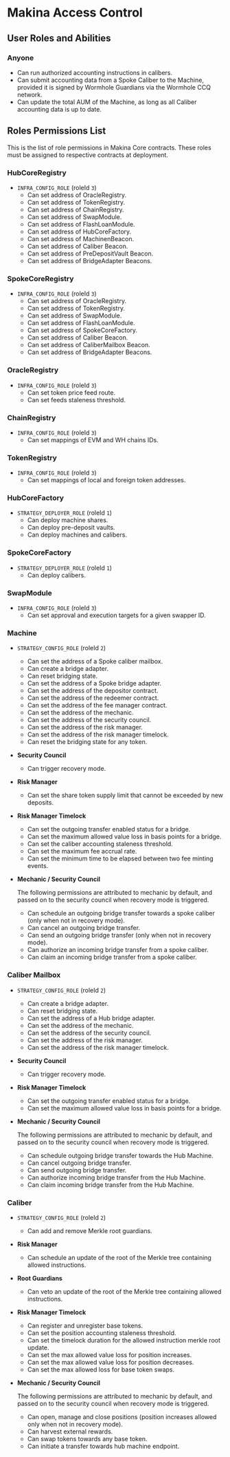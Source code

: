 # Makina Access Control

## User Roles and Abilities

### Anyone

- Can run authorized accounting instructions in calibers.
- Can submit accounting data from a Spoke Caliber to the Machine, provided it is signed by Wormhole Guardians via the Wormhole CCQ network.
- Can update the total AUM of the Machine, as long as all Caliber accounting data is up to date.

## Roles Permissions List

This is the list of role permissions in Makina Core contracts. These roles must be assigned to respective contracts at deployment.

### HubCoreRegistry

- `INFRA_CONFIG_ROLE` (roleId `3`)
  - Can set address of OracleRegistry.
  - Can set address of TokenRegistry.
  - Can set address of ChainRegistry.
  - Can set address of SwapModule.
  - Can set address of FlashLoanModule.
  - Can set address of HubCoreFactory.
  - Can set address of MachinenBeacon.
  - Can set address of Caliber Beacon.
  - Can set address of PreDepositVault Beacon.
  - Can set address of BridgeAdapter Beacons.

### SpokeCoreRegistry

- `INFRA_CONFIG_ROLE` (roleId `3`)
  - Can set address of OracleRegistry.
  - Can set address of TokenRegistry.
  - Can set address of SwapModule.
  - Can set address of FlashLoanModule.
  - Can set address of SpokeCoreFactory.
  - Can set address of Caliber Beacon.
  - Can set address of CaliberMailbox Beacon.
  - Can set address of BridgeAdapter Beacons.

### OracleRegistry

- `INFRA_CONFIG_ROLE` (roleId `3`)
  - Can set token price feed route.
  - Can set feeds staleness threshold.

### ChainRegistry

- `INFRA_CONFIG_ROLE` (roleId `3`)
  - Can set mappings of EVM and WH chains IDs.

### TokenRegistry

- `INFRA_CONFIG_ROLE` (roleId `3`)
  - Can set mappings of local and foreign token addresses.

### HubCoreFactory

- `STRATEGY_DEPLOYER_ROLE` (roleId `1`)
  - Can deploy machine shares.
  - Can deploy pre-deposit vaults.
  - Can deploy machines and calibers.

### SpokeCoreFactory

- `STRATEGY_DEPLOYER_ROLE` (roleId `1`)
  - Can deploy calibers.

### SwapModule

- `INFRA_CONFIG_ROLE` (roleId `3`)
  - Can set approval and execution targets for a given swapper ID.

### Machine

- `STRATEGY_CONFIG_ROLE` (roleId `2`)

  - Can set the address of a Spoke caliber mailbox.
  - Can create a bridge adapter.
  - Can reset bridging state.
  - Can set the address of a Spoke bridge adapter.
  - Can set the address of the depositor contract.
  - Can set the address of the redeemer contract.
  - Can set the address of the fee manager contract.
  - Can set the address of the mechanic.
  - Can set the address of the security council.
  - Can set the address of the risk manager.
  - Can set the address of the risk manager timelock.
  - Can reset the bridging state for any token.

- **Security Council**

  - Can trigger recovery mode.

- **Risk Manager**

  - Can set the share token supply limit that cannot be exceeded by new deposits.

- **Risk Manager Timelock**

  - Can set the outgoing transfer enabled status for a bridge.
  - Can set the maximum allowed value loss in basis points for a bridge.
  - Can set the caliber accounting staleness threshold.
  - Can set the maximum fee accrual rate.
  - Can set the minimum time to be elapsed between two fee minting events.

- **Mechanic / Security Council**

  The following permissions are attributed to mechanic by default, and passed on to the security council when recovery mode is triggered.

  - Can schedule an outgoing bridge transfer towards a spoke caliber (only when not in recovery mode).
  - Can cancel an outgoing bridge transfer.
  - Can send an outgoing bridge transfer (only when not in recovery mode).
  - Can authorize an incoming bridge transfer from a spoke caliber.
  - Can claim an incoming bridge transfer from a spoke caliber.

### Caliber Mailbox

- `STRATEGY_CONFIG_ROLE` (roleId `2`)

  - Can create a bridge adapter.
  - Can reset bridging state.
  - Can set the address of a Hub bridge adapter.
  - Can set the address of the mechanic.
  - Can set the address of the security council.
  - Can set the address of the risk manager.
  - Can set the address of the risk manager timelock.

- **Security Council**

  - Can trigger recovery mode.

- **Risk Manager Timelock**

  - Can set the outgoing transfer enabled status for a bridge.
  - Can set the maximum allowed value loss in basis points for a bridge.

- **Mechanic / Security Council**

  The following permissions are attributed to mechanic by default, and passed on to the security council when recovery mode is triggered.

  - Can schedule outgoing bridge transfer towards the Hub Machine.
  - Can cancel outgoing bridge transfer.
  - Can send outgoing bridge transfer.
  - Can authorize incoming bridge transfer from the Hub Machine.
  - Can claim incoming bridge transfer from the Hub Machine.

### Caliber

- `STRATEGY_CONFIG_ROLE` (roleId `2`)

  - Can add and remove Merkle root guardians.

- **Risk Manager**

  - Can schedule an update of the root of the Merkle tree containing allowed instructions.

- **Root Guardians**

  - Can veto an update of the root of the Merkle tree containing allowed instructions.

- **Risk Manager Timelock**

  - Can register and unregister base tokens.
  - Can set the position accounting staleness threshold.
  - Can set the timelock duration for the allowed instruction merkle root update.
  - Can set the max allowed value loss for position increases.
  - Can set the max allowed value loss for position decreases.
  - Can set the max allowed loss for base token swaps.

- **Mechanic / Security Council**

  The following permissions are attributed to mechanic by default, and passed on to the security council when recovery mode is triggered.

  - Can open, manage and close positions (position increases allowed only when not in recovery mode).
  - Can harvest external rewards.
  - Can swap tokens towards any base token.
  - Can initiate a transfer towards hub machine endpoint.
